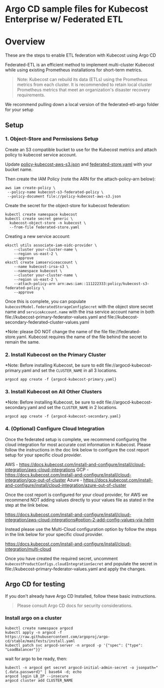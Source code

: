 # Argo CD sample files for Kubecost Enterprise w/ Federated ETL

# Overview

These are the steps to enable ETL federation with Kubecost using Argo CD

Federated-ETL is an efficient method to implement multi-cluster Kubecost while using existing Prometheus installations for short-term metrics.

> Note: Kubecost can rebuild its data (ETLs) using the Prometheus metrics from each cluster. It is recommended to retain local cluster Prometheus metrics that meet an organization's disaster recovery requirements.

We recommend pulling down a local version of the federated-etl-argo folder for your setup

## Setup

### 1. Object-Store and Permissions Setup

Create an S3 compatible bucket to use for the Kubecost metrics and attach policy to kubecost service account.

Update [policy-kubecost-aws-s3.json](policy-kubecost-aws-s3.json) and [federated-store.yaml](federated-store.yaml) with your bucket name.

Then create the IAM Policy (note the ARN for the attach-policy-arn below):

```
aws iam create-policy \
 --policy-name kubecost-s3-federated-policy \
 --policy-document file://policy-kubecost-aws-s3.json
```

Create the secret for the object-store for kubecost federation:

```
kubectl create namespace kubecost
kubectl create secret generic \
  kubecost-object-store -n kubecost \
  --from-file federated-store.yaml
```

Creating a new service account:

```
eksctl utils associate-iam-oidc-provider \
    --cluster your-cluster-name \
    --region us-east-2 \
    --approve
eksctl create iamserviceaccount \
    --name kubecost-irsa-s3 \
    --namespace kubecost \
    --cluster your-cluster-name \
    --region us-east-2 \
    --attach-policy-arn arn:aws:iam::111222333:policy/kubecost-s3-federated-policy \
    --approve
```

Once this is complete, you can populate `kubecostModel.federatedStorageConfigSecret` with the object store secret name and `serviceAccount.name` with the irsa service account name in both file://kubecost-primary-federator-values.yaml and file://kubecost-secondary-federated-cluster-values.yaml

*Note: please DO NOT change the name of the file file://federated-store.yaml. Kubecost requires the name of the file behind the secret to remain the same.


### 2. Install Kubecost on the Primary Cluster

*Note: Before installing Kubecost, be sure to edit file://argocd-kubecost-primary.yaml and set the `CLUSTER_NAME` in all 3 locations.

```
argocd app create -f {argocd-kubecost-primary.yaml}
```

### 3. Install Kubecost on All Other Clusters

*Note: Before installing Kubecost, be sure to edit file://argocd-kubecost-secondary.yaml and set the `CLUSTER_NAME` in 2 locations.

```
argocd app create -f {argocd-kubecost-secondary.yaml}
```

### 4. (Optional) Configure Cloud Integration

Once the federated setup is complete, we recommend configuring the cloud integration for most accurate cost information in Kubecost.  Please follow the instructions in the doc link below to configure the cost report setup for your specific cloud provider.

AWS - https://docs.kubecost.com/install-and-configure/install/cloud-integration/aws-cloud-integrations
GCP - https://docs.kubecost.com/install-and-configure/install/cloud-integration/gcp-out-of-cluster
Azure - https://docs.kubecost.com/install-and-configure/install/cloud-integration/azure-out-of-cluster

Once the cost report is configured for your cloud provider, for AWS we recommend NOT adding values directly to your values file as stated in the step at the link below.

https://docs.kubecost.com/install-and-configure/install/cloud-integration/aws-cloud-integrations#option-2-add-config-values-via-helm

Instead please use the Multi-Cloud configuration option by follow the steps in the link below for your specific cloud provider.

https://docs.kubecost.com/install-and-configure/install/cloud-integration/multi-cloud

Once you have created the required secret, uncomment `kubecostProductConfigs.cloudIntegrationSecret` and populate the secret in file://kubecost-primary-federator-values.yaml and apply the changes.



## Argo CD for testing

If you don't already have Argo CD Installed, follow these basic instructions.

 > Please consult Argo CD docs for security considerations.

### Install argo on a cluster

```
kubectl create namespace argocd
kubectl apply -n argocd -f https://raw.githubusercontent.com/argoproj/argo-cd/stable/manifests/install.yaml
kubectl patch svc argocd-server -n argocd -p '{"spec": {"type": "LoadBalancer"}}'
```

wait for argo to be ready, then:

```
kubectl -n argocd get secret argocd-initial-admin-secret -o jsonpath="{.data.password}" | base64 -d; echo
argocd login LB_IP --insecure
argocd cluster add CLUSTER_NAME
```
